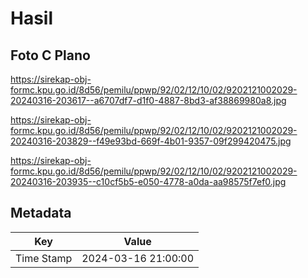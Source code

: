 # Hasil

## Foto C Plano

https://sirekap-obj-formc.kpu.go.id/8d56/pemilu/ppwp/92/02/12/10/02/9202121002029-20240316-203617--a6707df7-d1f0-4887-8bd3-af38869980a8.jpg

https://sirekap-obj-formc.kpu.go.id/8d56/pemilu/ppwp/92/02/12/10/02/9202121002029-20240316-203829--f49e93bd-669f-4b01-9357-09f299420475.jpg

https://sirekap-obj-formc.kpu.go.id/8d56/pemilu/ppwp/92/02/12/10/02/9202121002029-20240316-203935--c10cf5b5-e050-4778-a0da-aa98575f7ef0.jpg


## Metadata

| Key        | Value               |
| ---------- | ------------------- |
| Time Stamp | 2024-03-16 21:00:00 |



